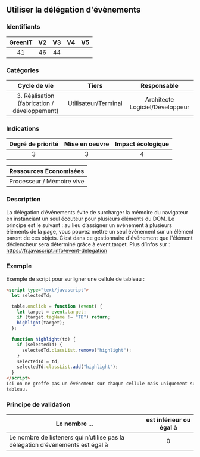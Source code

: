## Utiliser la délégation d'évènements

### Identifiants

| GreenIT | V2  | V3  | V4  | V5  |
| :-----: | :-: | :-: | :-: | :-: |
|   41    | 46  | 44  |     |     |

### Catégories

|                 Cycle de vie                 |        Tiers         |           Responsable           |
| :------------------------------------------: | :------------------: | :-----------------------------: |
| 3. Réalisation (fabrication / développement) | Utilisateur/Terminal | Architecte Logiciel/Développeur |

### Indications

| Degré de priorité | Mise en oeuvre | Impact écologique |
| :---------------: | :------------: | :---------------: |
|         3         |       3        |         4         |

|  Ressources Economisées   |
| :-----------------------: |
| Processeur / Mémoire vive |

### Description

La délégation d’événements évite de surcharger la mémoire du navigateur en instanciant un seul écouteur pour plusieurs éléments du DOM.
Le principe est le suivant : au lieu d’assigner un événement à plusieurs éléments de la page, vous pouvez mettre un seul événement sur un élément parent de ces objets. C’est dans ce gestionnaire d'événement que l'élément déclencheur sera déterminé grâce à event.target.
Plus d’infos sur : https://fr.javascript.info/event-delegation

### Exemple

Exemple de script pour surligner une cellule de tableau :

```html
<script type="text/javascript">
  let selectedTd;

  table.onclick = function (event) {
    let target = event.target;
    if (target.tagName != "TD") return;
    highlight(target);
  };

  function highlight(td) {
    if (selectedTd) {
      selectedTd.classList.remove("highlight");
    }
    selectedTd = td;
    selectedTd.classList.add("highlight");
  }
</script>
Ici on ne greffe pas un événement sur chaque cellule mais uniquement sur le
tableau.
```

### Principe de validation

| Le nombre ...                                                                  | est inférieur ou égal à |
| ------------------------------------------------------------------------------ | :---------------------: |
| Le nombre de listeners qui n’utilise pas la délégation d’événements est égal à |            0            |
